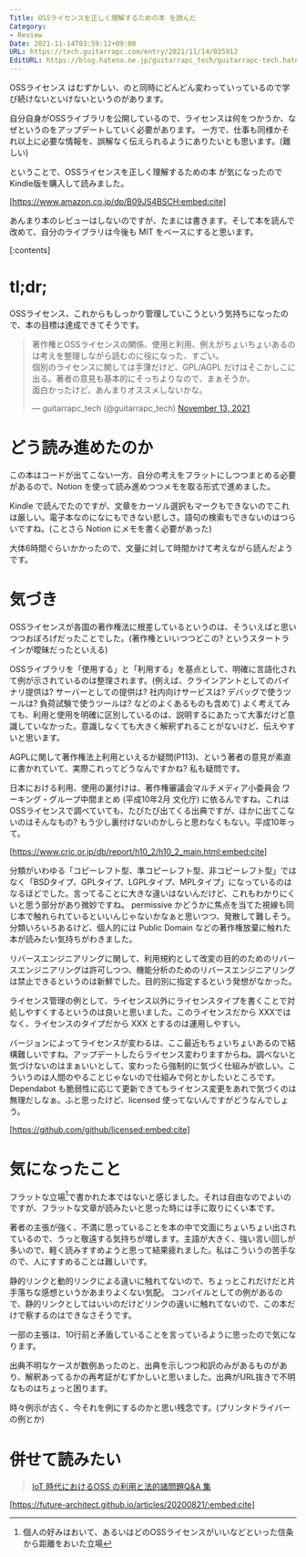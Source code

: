 ```yaml
---
Title: OSSライセンスを正しく理解するための本 を読んだ
Category:
- Review
Date: 2021-11-14T03:59:12+09:00
URL: https://tech.guitarrapc.com/entry/2021/11/14/035912
EditURL: https://blog.hatena.ne.jp/guitarrapc_tech/guitarrapc-tech.hatenablog.com/atom/entry/13574176438032693297
---
```


OSSライセンス はむずかしい、のと同時にどんどん変わっていっているので学び続けないといけないというのがあります。

自分自身がOSSライブラリを公開しているので、ライセンスは何をつかうか、なぜというのをアップデートしていく必要があります。
一方で、仕事も同様かそれ以上に必要な情報を、誤解なく伝えられるようにありたいとも思います。(難しい)

ということで、OSSライセンスを正しく理解するための本 が気になったのでKindle版を購入して読みました。

[https://www.amazon.co.jp/dp/B09JS4BSCH:embed:cite]

あんまり本のレビューはしないのですが、たまには書きます。そして本を読んで改めて、自分のライブラリは今後も MIT をベースにすると思います。

[:contents]

# tl;dr;

OSSライセンス、これからもしっかり管理していこうという気持ちになったので、本の目標は達成できてそうです。

 <blockquote class="twitter-tweet"><p lang="ja" dir="ltr">著作権とOSSライセンスの関係、使用と利用、例えがちょいちょいあるのは考えを整理しながら読むのに役になった、すごい。<br>個別のライセンスに関しては手薄だけど、GPL/AGPL だけはそこかしこに出る。著者の意見も基本的にそっちよりなので、まぁそうか。<br>面白かったけど、あんまりオススメしないかな。</p>&mdash; guitarrapc_tech (@guitarrapc_tech) <a href="https://twitter.com/guitarrapc_tech/status/1459516049318027268?ref_src=twsrc%5Etfw">November 13, 2021</a></blockquote> <script async src="https://platform.twitter.com/widgets.js" charset="utf-8"></script>


# どう読み進めたのか

この本はコードが出てこない一方、自分の考えをフラットにしつつまとめる必要があるので、Notion を使って読み進めつつメモを取る形式で進めました。

Kindle で読んでたのですが、文章をカーソル選択もマークもできないのでこれは厳しい。電子本なのになにもできない悲しさ。語句の検索もできないのはつらいですね。(ことさら Notion にメモを書く必要があった)

大体6時間ぐらいかかったので、文量に対して時間かけて考えながら読んだようです。

# 気づき

OSSライセンスが各国の著作権法に根差しているというのは、そういえばと思いつつおぼろげだったことでした。(著作権といいつつどこの? というスタートラインが曖昧だったといえる)

OSSライブラリを「使用する」と「利用する」を基点として、明確に言語化されて例が示されているのは整理されます。(例えば、クラインアントとしてのバイナリ提供は? サーバーとしての提供は? 社内向けサービスは? デバッグで使うツールは? 負荷試験で使うツールは? などのよくあるものも含めて)
よく考えてみても、利用と使用を明確に区別しているのは、説明するにあたって大事だけど意識していなかった。意識しなくても大きく解釈ずれることがないけど、伝えやすいと思います。

AGPLに関して著作権法上利用といえるか疑問(P113)、という著者の意見が素直に書かれていて、実際これってどうなんですかね? 私も疑問です。

日本における利用、使用の裏付けは、著作権審議会マルチメディア小委員会 ワーキング・グループ中間まとめ (平成10年2月 文化庁) に依るんですね。これはOSSライセンスで調べていても、たびたび出てくる出典ですが、ほかに出てこないのはそんなもの? もう少し裏付けないのかしらと思わなくもない。平成10年って。

[https://www.cric.or.jp/db/report/h10_2/h10_2_main.html:embed:cite]

分類がいわゆる「コピーレフト型、準コピーレフト型、非コピーレフト型」ではなく「BSDタイプ、GPLタイプ、LGPLタイプ、MPLタイプ」になっているのはなるほどでした。言ってることに大きな違いはないんだけど、これもわかりにくいと思う部分があり微妙ですね。
permissive かどうかに焦点を当てた視線も同じ本で触れられているといいんじゃないかなぁと思いつつ、発散して難しそう。
分類いろいろあるけど、個人的には Public Domain などの著作権放棄に触れた本が読みたい気持ちがわきました。

リバースエンジニアリングに関して、利用規約として改変の目的のためのリバースエンジニアリングは許可しつつ、機能分析のためのリバースエンジニアリングは禁止できるというのは新鮮でした。目的別に指定するという発想がなかった。

ライセンス管理の例として、ライセンス以外にライセンスタイプを書くことで対処しやすくするというのは良いと思いました。このライセンスだから XXXではなく、ライセンスのタイプだから XXX とするのは運用しやすい。

バージョンによってライセンスが変わるは、ここ最近もちょいちょいあるので結構難しいですね。アップデートしたらライセンス変わりますからね。調べないと気づけないのはまぁいいとして、変わったら強制的に気づく仕組みが欲しい。こういうのは人間のやることじゃないので仕組みで何とかしたいところです。Dependabot も脆弱性に応じて更新できてもライセンス変更をあれで気づくのは無理だしなぁ。ふと思ったけど、licensed 使ってないんですがどうなんでしょう。

[https://github.com/github/licensed:embed:cite]

# 気になったこと

フラットな立場[^1]で書かれた本ではないと感じました。それは自由なのでよいのですが、フラットな文章が読みたいと思った時には手に取りにくい本です。

著者の主張が強く、不満に思っていることを本の中で文面にちょいちょい出されているので、うっと敬遠する気持ちが増します。主語が大きく、強い言い回しが多いので、軽く読みすすめようと思って結果疲れました。私はこういうの苦手なので、人にすすめることは難しいです。

静的リンクと動的リンクによる違いに触れてないので、ちょっとこれだけだと片手落ちな感想というかあまりよくない気配。
コンパイルとしての例があるので、静的リンクとしてはいいのだけどリンクの違いに触れてないので、この本だけで察するのはできなさそうです。

一部の主張は、10行前と矛盾していることを言っているように思ったので気になります。

出典不明なケースが数例あったのと、出典を示しつつ和訳のみがあるものがあり、解釈あってるかの再考証がむずかしいと思いました。出典がURL抜きで不明なものはちょっと困ります。

時々例示が古く、今それを例にするのかと思い残念です。(プリンタドライバーの例とか)

[^1]: 個人の好みはおいて、あるいはどのOSSライセンスがいいなどといった信条から距離をおいた立場

# 併せて読みたい

> [IoT 時代におけるOSS の利用と法的諸問題Q&A 集](https://www.softic.or.jp/ossqa/all_180328_mc.pdf)

[https://future-architect.github.io/articles/20200821/:embed:cite]



